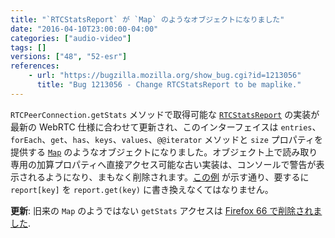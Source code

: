```yaml
---
title: "`RTCStatsReport` が `Map` のようなオブジェクトになりました"
date: "2016-04-10T23:00:00-04:00"
categories: ["audio-video"]
tags: []
versions: ["48", "52-esr"]
references:
    - url: "https://bugzilla.mozilla.org/show_bug.cgi?id=1213056"
      title: "Bug 1213056 - Change RTCStatsReport to be maplike."
---
```

`RTCPeerConnection.getStats` メソッドで取得可能な [`RTCStatsReport`](https://developer.mozilla.org/docs/Web/API/RTCStatsReport) の実装が最新の WebRTC 仕様に合わせて更新され、このインターフェイスは `entries`、`forEach`、`get`、`has`、`keys`、`values`、`@@iterator` メソッドと `size` プロパティを提供する [`Map`](https://developer.mozilla.org/docs/Web/JavaScript/Reference/Global_Objects/Map) のようなオブジェクトになりました。オブジェクト上で読み取り専用の加算プロパティへ直接アクセス可能な古い実装は、コンソールで警告が表示されるようになり、まもなく削除されます。[この例](https://w3c.github.io/webrtc-pc/#example) が示す通り、要するに `report[key]` を `report.get(key)` に書き換えなくてはなりません。

**更新**: 旧来の `Map` のようではない `getStats` アクセスは [Firefox 66 で削除されました](https://www.fxsitecompat.dev/ja/docs/2018/legacy-peerconnection-getstats-support-has-been-removed/).
